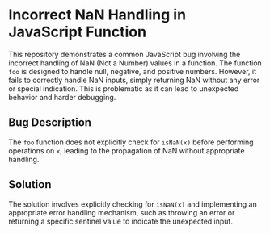 # Incorrect NaN Handling in JavaScript Function

This repository demonstrates a common JavaScript bug involving the incorrect handling of NaN (Not a Number) values in a function. The function `foo` is designed to handle null, negative, and positive numbers. However, it fails to correctly handle NaN inputs, simply returning NaN without any error or special indication. This is problematic as it can lead to unexpected behavior and harder debugging.

## Bug Description
The `foo` function does not explicitly check for `isNaN(x)` before performing operations on `x`, leading to the propagation of NaN without appropriate handling.

## Solution
The solution involves explicitly checking for `isNaN(x)` and implementing an appropriate error handling mechanism, such as throwing an error or returning a specific sentinel value to indicate the unexpected input.